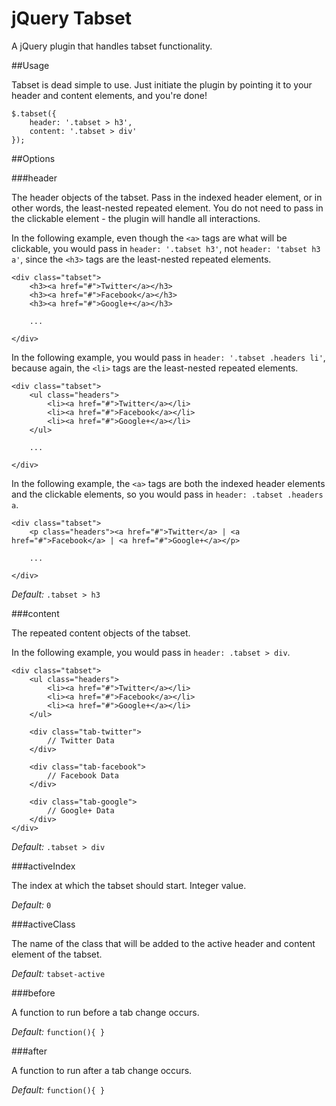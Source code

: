# jQuery Tabset

A jQuery plugin that handles tabset functionality.

##Usage

Tabset is dead simple to use. Just initiate the plugin by pointing it to your header and content elements, and you're done!

	$.tabset({
		header: '.tabset > h3',
		content: '.tabset > div'
	});

##Options

###header

The header objects of the tabset. Pass in the indexed header element, or in other words, the least-nested repeated element. You do not need to pass in the clickable element - the plugin will handle all interactions.

In the following example, even though the `<a>` tags are what will be clickable, you would pass in `header: '.tabset h3'`, not `header: 'tabset h3 a'`, since the `<h3>` tags are the least-nested repeated elements.
	
	<div class="tabset">
		<h3><a href="#">Twitter</a></h3>
		<h3><a href="#">Facebook</a></h3>
		<h3><a href="#">Google+</a></h3>

		...

	</div>

In the following example, you would pass in `header: '.tabset .headers li'`, because again, the `<li>` tags are the least-nested repeated elements.
	
	<div class="tabset">
		<ul class="headers">
			<li><a href="#">Twitter</a></li>
			<li><a href="#">Facebook</a></li>
			<li><a href="#">Google+</a></li>
		</ul>

		...

	</div>

In the following example, the `<a>` tags are both the indexed header elements and the clickable elements, so you would pass in `header: .tabset .headers a`.
	
	<div class="tabset">
		<p class="headers"><a href="#">Twitter</a> | <a href="#">Facebook</a> | <a href="#">Google+</a></p>

		...

	</div>

*Default:* `.tabset > h3`

###content

The repeated content objects of the tabset.

In the following example, you would pass in `header: .tabset > div`.
	
	<div class="tabset">
		<ul class="headers">
			<li><a href="#">Twitter</a></li>
			<li><a href="#">Facebook</a></li>
			<li><a href="#">Google+</a></li>
		</ul>

		<div class="tab-twitter">
			// Twitter Data
		</div>

		<div class="tab-facebook">
			// Facebook Data
		</div>

		<div class="tab-google">
			// Google+ Data
		</div>
	</div>

*Default:* `.tabset > div`

###activeIndex

The index at which the tabset should start. Integer value.

*Default:* `0`

###activeClass

The name of the class that will be added to the active header and content element of the tabset.

*Default:* `tabset-active`

###before

A function to run before a tab change occurs.

*Default:* `function(){ }`

###after

A function to run after a tab change occurs.

*Default:* `function(){ }`